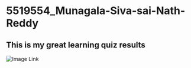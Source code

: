 # 5519554_Munagala-Siva-sai-Nath-Reddy

## This is my great learning quiz results ##

![Image Link](https://github.com/avis123098/5519554_Munagala-Siva-sai-Nath-Reddy/blob/main/SDLC/Screenshot%202025-07-19%20at%203.36.15%E2%80%AFPM.png)